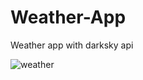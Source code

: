 # Weather-App
Weather app with darksky api


![weather](https://user-images.githubusercontent.com/20402746/54637706-94dd0b00-4a89-11e9-8de2-d37ece11b6ac.jpg)
